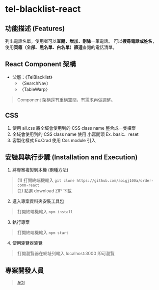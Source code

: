 # tel-blacklist-react

## 功能描述 (Features)
列出電話名單，使用者可以**查閱、增加、刪除**一筆電話。
可以**搜尋電話或姓名**，使用**頁籤（全部、黑名單、白名單）篩選**查閱的電話清單。

## React Component 架構
- 父層：《TelBlacklist》
  - 〈SearchNav〉
  - 〈TableWarp〉
> Component 架構還有重構空間，有需求再做調整。

## CSS 
1. 使用 all.css 將全域會使用到的 CSS class name 整合成一隻檔案
2. 全域會使用到的 CSS class name 使用 小寫開頭 Ex. basic、reset
4. 客製化樣式 Ex.Crad 使用 Css module 引入

## 安裝與執行步驟 (Installation and Execution)
1. 將專案複製到本機 (兩種方法)
> (1) 打開終端機輸入 
`git clone https://github.com/aoigj100a/order-comm-react`</br>
> (2) 點選 download ZIP 下載

2. 進入專案資料夾安裝工具包
> 打開終端機輸入
`npm install`

3. 執行專案
> 打開終端機輸入 
`npm start`

4. 使用瀏覽器瀏覽
> 打開瀏覽器在網址列輸入 localhost:3000 即可瀏覽

## 專案開發人員

> [AOI](https://github.com/aoigj100a)